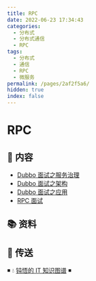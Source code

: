 ```yaml
---
title: RPC
date: 2022-06-23 17:34:43
categories:
  - 分布式
  - 分布式通信
  - RPC
tags:
  - 分布式
  - 通信
  - RPC
  - 微服务
permalink: /pages/2af2f5a6/
hidden: true
index: false
---
```


# RPC

## 📖 内容

- [Dubbo 面试之服务治理](Dubbo_面试_服务治理.md)
- [Dubbo 面试之架构](Dubbo_面试_架构.md)
- [Dubbo 面试之应用](Dubbo_面试_应用.md)
- [RPC 面试](RPC面试.md)

## 📚 资料

## 🚪 传送

◾ 💧 [钝悟的 IT 知识图谱](https://dunwu.github.io/waterdrop/) ◾
